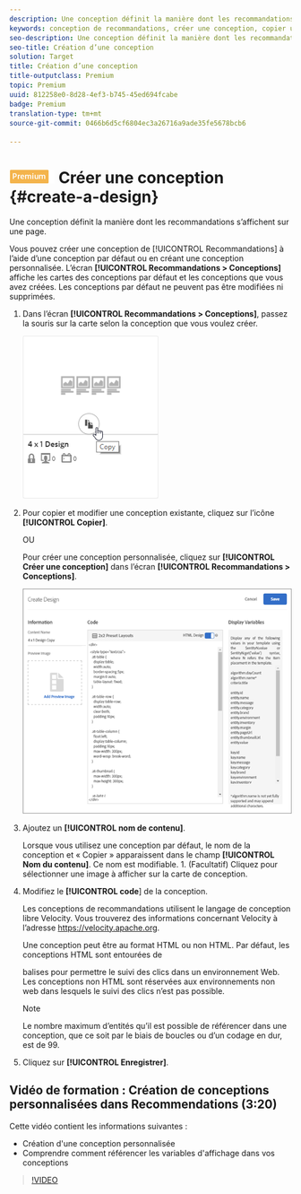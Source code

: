 ```yaml
---
description: Une conception définit la manière dont les recommandations s’affichent sur une page.
keywords: conception de recommandations, créer une conception, copier une conception
seo-description: Une conception définit la manière dont les recommandations s’affichent sur une page.
seo-title: Création d’une conception
solution: Target
title: Création d’une conception
title-outputclass: Premium
topic: Premium
uuid: 812258e0-8d28-4ef3-b745-45ed694fcabe
badge: Premium
translation-type: tm+mt
source-git-commit: 0466b6d5cf6804ec3a26716a9ade35fe5678bcb6

---
```



# ![PREMIUM](/help/assets/premium.png) Créer une conception {#create-a-design}

Une conception définit la manière dont les recommandations s’affichent sur une page.

Vous pouvez créer une conception de [!UICONTROL Recommandations] à l’aide d’une conception par défaut ou en créant une conception personnalisée. L’écran **[!UICONTROL Recommandations &gt; Conceptions]** affiche les cartes des conceptions par défaut et les conceptions que vous avez créées. Les conceptions par défaut ne peuvent pas être modifiées ni supprimées.

1. Dans l’écran **[!UICONTROL Recommandations &gt; Conceptions]**, passez la souris sur la carte selon la conception que vous voulez créer.

   ![](assets/Card_CopyDesign.png)

1. Pour copier et modifier une conception existante, cliquez sur l’icône **[!UICONTROL Copier]**.

   OU

   Pour créer une conception personnalisée, cliquez sur **[!UICONTROL Créer une conception]** dans l’écran **[!UICONTROL Recommandations &gt; Conceptions]**.

   ![](assets/createDesign.png)

1. Ajoutez un **[!UICONTROL nom de contenu]**.

   Lorsque vous utilisez une conception par défaut, le nom de la conception et « Copier » apparaissent dans le champ **[!UICONTROL Nom du contenu]**. Ce nom est modifiable. 1. (Facultatif) Cliquez pour sélectionner une image à afficher sur la carte de conception.
1. Modifiez le **[!UICONTROL code**] de la conception.

   Les conceptions de recommandations utilisent le langage de conception libre Velocity. Vous trouverez des informations concernant Velocity à l’adresse [](https://velocity.apache.org)https://velocity.apache.org.

   Une conception peut être au format HTML ou non HTML. Par défaut, les conceptions HTML sont entourées de <div> balises pour permettre le suivi des clics dans un environnement Web. Les conceptions non HTML sont réservées aux environnements non web dans lesquels le suivi des clics n’est pas possible.

   >[!NOTE]
   >
   >Le nombre maximum d’entités qu’il est possible de référencer dans une conception, que ce soit par le biais de boucles ou d’un codage en dur, est de 99.

1. Cliquez sur **[!UICONTROL Enregistrer]**.

## Vidéo de formation : Création de conceptions personnalisées dans Recommendations (3:20)

Cette vidéo contient les informations suivantes :

* Création d'une conception personnalisée
* Comprendre comment référencer les variables d'affichage dans vos conceptions

>[!VIDEO](https://video.tv.adobe.com/v/27687?captions=fre_fr)
